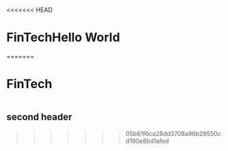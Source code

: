 <<<<<<< HEAD
# FinTechHello World
=======
# FinTech
![]()

## second header
>>>>>>> 05b81f6ca28dd3708a96b29550cd190e8bd1afed
